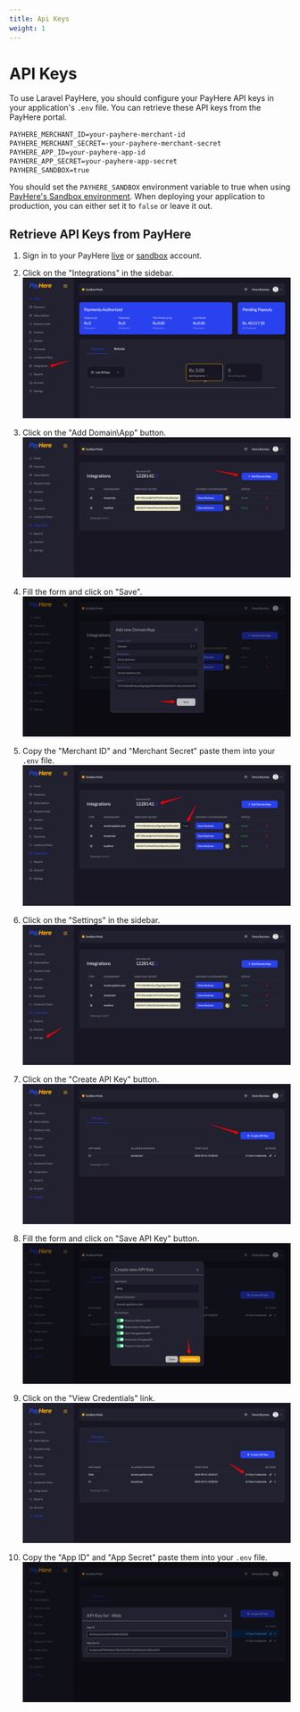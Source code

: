 ```yaml
---
title: Api Keys
weight: 1
---
```


# API Keys

To use Laravel PayHere, you should configure your PayHere API keys in your application's `.env` file. You can retrieve these API keys from the PayHere portal.

```dotenv
PAYHERE_MERCHANT_ID=your-payhere-merchant-id
PAYHERE_MERCHANT_SECRET=-your-payhere-merchant-secret
PAYHERE_APP_ID=your-payhere-app-id
PAYHERE_APP_SECRET=your-payhere-app-secret
PAYHERE_SANDBOX=true
```

You should set the `PAYHERE_SANDBOX` environment variable to true when using [PayHere's Sandbox environment](https://sandbox.payhere.lk). When deploying your application to production, you can either set it to `false` or leave it out.

## Retrieve API Keys from PayHere

1. Sign in to your PayHere [live](https://payhere.lk/) or [sandbox](https://support.payhere.lk/) account.

2. Click on the "Integrations" in the sidebar.
   ![Screenshot #1](images/1.png)

3. Click on the "Add Domain\App" button.
   ![Screenshot #2](images/2.png)

4. Fill the form and click on "Save".
   ![Screenshot #3](images/3.png)

5. Copy the "Merchant ID" and "Merchant Secret" paste them into your `.env` file.
   ![Screenshot #4](images/4.png)

6. Click on the "Settings" in the sidebar.
   ![Screenshot #5](images/5.png)

7. Click on the "Create API Key" button.
   ![Screenshot #6](images/6.png)

8. Fill the form and click on "Save API Key" button.
   ![Screenshot #7](images/7.png)

9. Click on the "View Credentials" link.
   ![Screenshot #8](images/8.png)

10. Copy the "App ID" and "App Secret" paste them into your `.env` file.
    ![Screenshot #9](images/9.png)

